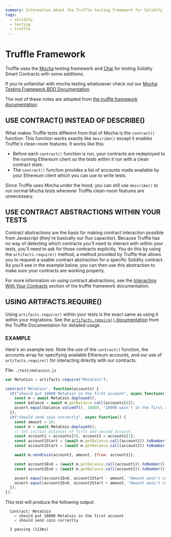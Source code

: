 ```yaml
---
summary: Information about the Truffle testing framework for Solidity
tags:
  - solidity
  - testing
  - truffle
---
```


# Truffle Framework

Truffle uses the [Mocha](https://mochajs.org/) testing framework and [Chai](http://chaijs.com/) for testing Solidity Smart Contracts with some additions.

If you're unfamiliar with mocha testing whatsoever check out our [Mocha Testing Framework BDD Documentation](/kb/languages/javascript/mocha_bdd).

The rest of these notes are adopted from [the truffle framework documentation](http://truffleframework.com/docs/getting_started/javascript-tests).

## USE CONTRACT() INSTEAD OF DESCRIBE()

What makes Truffle tests different from that of Mocha is the `contract()` function: This function works exactly like `describe()` except it enables Truffle's clean-room features. It works like this:

- Before each `contract()` function is run, your contracts are redeployed to the running Ethereum client so the tests within it run with a clean contract state.
- The `contract()` function provides a list of accounts made available by your Ethereum client which you can use to write tests.

Since Truffle uses Mocha under the hood, you can still use `describe()` to run normal Mocha tests whenever Truffle clean-room features are unnecessary.

## USE CONTRACT ABSTRACTIONS WITHIN YOUR TESTS

Contract abstractions are the basis for making contract interaction possible from Javascript (they're basically our flux capacitor). Because Truffle has no way of detecting which contracts you'll need to interact with within your tests, you'll need to ask for those contracts explicitly. You do this by using the `artifacts.require()` method, a method provided by Truffle that allows you to request a usable contract abstraction for a specific Solidity contract. As you'll see in the example below, you can then use this abstraction to make sure your contracts are working properly.

For more information on using contract abstractions, see the [Interacting With Your Contracts](http://truffleframework.com/docs/getting_started/contracts) section of the truffle framework documentation.

## USING ARTIFACTS.REQUIRE()

Using `artifacts.require()` within your tests is the exact same as using it within your migrations. See the [`artifacts.require()` documentation](http://truffleframework.com/docs/getting_started/migrations#artifacts-require-) from the Truffle Documentation for detailed usage.

### EXAMPLE

Here's an example test. Note the use of the `contract()` function, the accounts array for specifying available Ethereum accounts, and our use of `artifacts.require()` for interacting directly with our contracts.

File: `./test/metacoin.js`

```javascript
var MetaCoin = artifacts.require("MetaCoin");

contract('MetaCoin', function(accounts) {
  it("should put 10000 MetaCoin in the first account", async function() {
    const m = await MetaCoin.deployed();
    const balance = await m.getBalance.call(accounts[0]);
    assert.equal(balance.valueOf(), 10000, "10000 wasn't in the first account");
  });
  it("should send coin correctly", async function() {
    const amount = 10;
    const m = await MetaCoin.deployed();
    // Get initial balances of first and second account.
    const account1 = accounts[0], account2 = accounts[1];
    const account1Start = (await m.getBalance.call(account1)).toNumber();
    const account2Start = (await m.getBalance.call(account2)).toNumber();

    await m.sendCoin(account2, amount, {from: account1});

    const account1End = (await m.getBalance.call(account1)).toNumber();
    const account2End = (await m.getBalance.call(account2)).toNumber();

    assert.equal(account1End, account1Start - amount, "Amount wasn't correctly taken from the sender");
    assert.equal(account2End, account2Start + amount, "Amount wasn't correctly sent to the receiver");
  });
});
```

This test will produce the following output:

```
  Contract: MetaCoin
    ✓ should put 10000 MetaCoin in the first account
    ✓ should send coin correctly

  2 passing (113ms)
```
